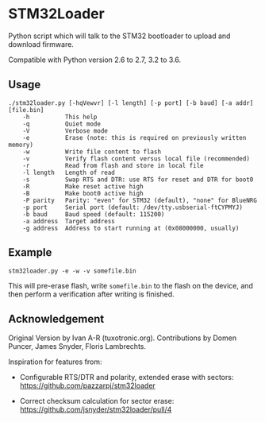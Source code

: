 STM32Loader
===========

Python script which will talk to the STM32 bootloader to upload and download firmware.

Compatible with Python version 2.6 to 2.7, 3.2 to 3.6.


Usage
-----

```
./stm32loader.py [-hqVewvr] [-l length] [-p port] [-b baud] [-a addr] [file.bin]
    -h          This help
    -q          Quiet mode
    -V          Verbose mode
    -e          Erase (note: this is required on previously written memory)
    -w          Write file content to flash
    -v          Verify flash content versus local file (recommended)
    -r          Read from flash and store in local file
    -l length   Length of read
    -s          Swap RTS and DTR: use RTS for reset and DTR for boot0
    -R          Make reset active high
    -B          Make boot0 active high
    -P parity   Parity: "even" for STM32 (default), "none" for BlueNRG
    -p port     Serial port (default: /dev/tty.usbserial-ftCYPMYJ)
    -b baud     Baud speed (default: 115200)
    -a address  Target address
    -g address  Address to start running at (0x08000000, usually)
```


Example
-------

```
stm32loader.py -e -w -v somefile.bin
```

This will pre-erase flash, write `somefile.bin` to the flash on the device, and then perform a verification after writing is finished.


Acknowledgement
---------------

Original Version by Ivan A-R (tuxotronic.org).
Contributions by Domen Puncer, James Snyder, Floris Lambrechts.

Inspiration for features from:

* Configurable RTS/DTR and polarity, extended erase with sectors:
  https://github.com/pazzarpj/stm32loader

* Correct checksum calculation for sector erase:
  https://github.com/jsnyder/stm32loader/pull/4
